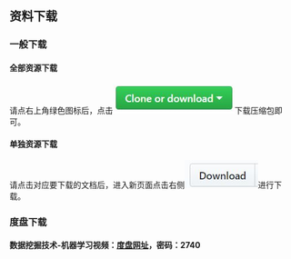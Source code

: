 ## 资料下载

### 一般下载
#### 全部资源下载
请点右上角绿色图标后，点击![make](https://github.com/GraySilver/source/raw/master/_pic/CloneOrDownload.JPG)下载压缩包即可。

#### 单独资源下载
请点击对应要下载的文档后，进入新页面点击右侧![make1](https://github.com/GraySilver/source/raw/master/_pic/download.JPG)进行下载。

### 度盘下载

#### 数据挖掘技术-机器学习视频：[度盘网址](https://pan.baidu.com/s/1gfKp5yb)，密码：2740
